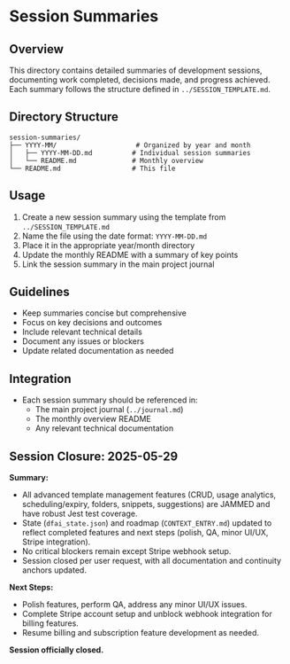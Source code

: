 # Session Summaries

## Overview

This directory contains detailed summaries of development sessions, documenting work completed, decisions made, and progress achieved. Each summary follows the structure defined in `../SESSION_TEMPLATE.md`.

## Directory Structure

```
session-summaries/
├── YYYY-MM/                    # Organized by year and month
│   ├── YYYY-MM-DD.md          # Individual session summaries
│   └── README.md              # Monthly overview
└── README.md                  # This file
```

## Usage

1. Create a new session summary using the template from `../SESSION_TEMPLATE.md`
2. Name the file using the date format: `YYYY-MM-DD.md`
3. Place it in the appropriate year/month directory
4. Update the monthly README with a summary of key points
5. Link the session summary in the main project journal

## Guidelines

- Keep summaries concise but comprehensive
- Focus on key decisions and outcomes
- Include relevant technical details
- Document any issues or blockers
- Update related documentation as needed

## Integration

- Each session summary should be referenced in:
  - The main project journal (`../journal.md`)
  - The monthly overview README
  - Any relevant technical documentation

## Session Closure: 2025-05-29

**Summary:**
- All advanced template management features (CRUD, usage analytics, scheduling/expiry, folders, snippets, suggestions) are JAMMED and have robust Jest test coverage.
- State (`dfai_state.json`) and roadmap (`CONTEXT_ENTRY.md`) updated to reflect completed features and next steps (polish, QA, minor UI/UX, Stripe integration).
- No critical blockers remain except Stripe webhook setup.
- Session closed per user request, with all documentation and continuity anchors updated.

**Next Steps:**
- Polish features, perform QA, address any minor UI/UX issues.
- Complete Stripe account setup and unblock webhook integration for billing features.
- Resume billing and subscription feature development as needed.

**Session officially closed.**
